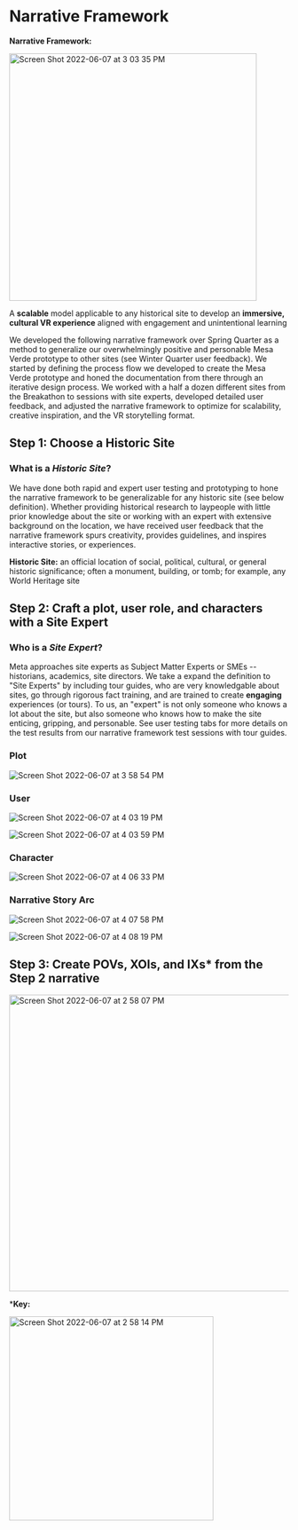 # Narrative Framework 

**Narrative Framework:**

<img width="446" alt="Screen Shot 2022-06-07 at 3 03 35 PM" src="https://user-images.githubusercontent.com/69916790/172490648-862b6e9b-d675-45cf-91a7-e9c4c81dc252.png">

A **scalable** model applicable to any historical site to develop an **immersive, cultural VR experience** aligned with engagement and unintentional learning



We developed the following narrative framework over Spring Quarter as a method to generalize our overwhelmingly positive and personable Mesa Verde prototype to other sites (see Winter Quarter user feedback). We started by defining the process flow we developed to create the Mesa Verde prototype and honed the documentation from there through an iterative design process. We worked with a half a dozen different sites from the Breakathon to sessions with site experts, developed detailed user feedback, and adjusted the narrative framework to optimize for scalability, creative inspiration, and the VR storytelling format. 


## Step 1: Choose a Historic Site 

### What is a _Historic Site_? 

We have done both rapid and expert user testing and prototyping to hone the narrative framework to be generalizable for any historic site (see below definition). Whether providing historical research to laypeople with little prior knowledge about the site or working with an expert with extensive background on the location, we have received user feedback that the narrative framework spurs creativity, provides guidelines, and inspires interactive stories, or experiences. 

**Historic Site:** an official location of social, political, cultural, or general historic significance; often a monument, building, or tomb; for example, any World Heritage site 

## Step 2: Craft a plot, user role, and characters with a Site Expert

### Who is a _Site Expert_? 

Meta approaches site experts as Subject Matter Experts or SMEs -- historians, academics, site directors. We take a expand the definition to "Site Experts" by including tour guides, who are very knowledgable about sites, go through rigorous fact training, and are trained to create **engaging** experiences (or tours). To us, an "expert" is not only someone who knows a lot about the site, but also someone who knows how to make the site enticing, gripping, and personable. See user testing tabs for more details on the test results from our narrative framework test sessions with tour guides. 

### Plot 

![Screen Shot 2022-06-07 at 3 58 54 PM](https://user-images.githubusercontent.com/69916790/172496891-fc005c65-6f86-4af8-b5c1-ee7179af126c.png)


 
### User 
![Screen Shot 2022-06-07 at 4 03 19 PM](https://user-images.githubusercontent.com/69916790/172497356-4d410f28-72c5-4d6d-af64-aa04a3e7318f.png)

![Screen Shot 2022-06-07 at 4 03 59 PM](https://user-images.githubusercontent.com/69916790/172497381-8a15b2ff-ef3f-494e-84f8-541dfbe91539.png)


### Character
![Screen Shot 2022-06-07 at 4 06 33 PM](https://user-images.githubusercontent.com/69916790/172497617-dea4ca1c-e227-4344-b71d-1beea4210493.png)


### Narrative Story Arc

![Screen Shot 2022-06-07 at 4 07 58 PM](https://user-images.githubusercontent.com/69916790/172497745-3cb17071-1995-4024-879a-138fc7889ea1.png)

![Screen Shot 2022-06-07 at 4 08 19 PM](https://user-images.githubusercontent.com/69916790/172497788-4a8a4a83-c813-4288-86f8-101a2d87ac14.png)


## Step 3: Create POVs, XOIs, and IXs* from the Step 2 narrative

<img width="535" alt="Screen Shot 2022-06-07 at 2 58 07 PM" src="https://user-images.githubusercontent.com/69916790/172489928-615cf475-74ae-4f0e-aa00-f82e18b1178f.png">

***Key:**

<img width="368" alt="Screen Shot 2022-06-07 at 2 58 14 PM" src="https://user-images.githubusercontent.com/69916790/172489959-55c0707a-3e0c-4f81-932f-62fac0ae0017.png">

